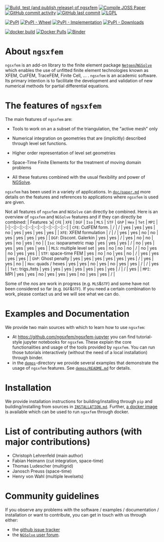 [![Build, test (and publish release) of ngsxfem](https://github.com/ngsxfem/ngsxfem/actions/workflows/build-and-test-ngsxfem.yml/badge.svg)](https://github.com/ngsxfem/ngsxfem/actions/workflows/build-and-test-ngsxfem.yml) [![Compile JOSS Paper](https://github.com/ngsxfem/ngsxfem/actions/workflows/paper-workflow.yml/badge.svg)](https://github.com/ngsxfem/ngsxfem/actions/workflows/paper-workflow.yml) [![GitHub commit activity](https://img.shields.io/github/commit-activity/y/ngsxfem/ngsxfem)](https://github.com/ngsxfem/ngsxfem) 
[![GitHub last commit](https://img.shields.io/github/last-commit/ngsxfem/ngsxfem)](https://github.com/ngsxfem/ngsxfem) 
[![LGPL](https://img.shields.io/github/license/ngsxfem/ngsxfem)](https://github.com/ngsxfem/ngsxfem/blob/release/LICENSE)


[![PyPI](https://img.shields.io/pypi/v/xfem?color=blue&label=latest%20PyPI%20version)](https://pypi.org/project/xfem/)
[![PyPI - Wheel](https://img.shields.io/pypi/wheel/xfem)](https://pypi.org/project/xfem/)
[![PyPI - Implementation](https://img.shields.io/pypi/implementation/xfem)](https://pypi.org/project/xfem/)
[![PyPI - Downloads](https://img.shields.io/pypi/dm/xfem?color=green&label=PyPI%20downloads)](https://pypi.org/project/xfem/)

[![docker build](https://img.shields.io/docker/cloud/build/ngsxfem/ngsxfem)](https://hub.docker.com/repository/docker/ngsxfem/ngsxfem) 
[![Docker Pulls](https://img.shields.io/docker/pulls/ngsxfem/ngsxfem)](https://hub.docker.com/repository/docker/ngsxfem/ngsxfem) 
[![Binder](https://mybinder.org/badge_logo.svg)](https://mybinder.org/v2/gh/ngsxfem/ngsxfem-jupyter/HEAD?filepath=tutorials.ipynb)

# About `ngsxfem`

`ngsxfem` is an add-on library to the finite element package [`Netgen`/`NGSolve`](https://ngsolve.org) which enables the use of unfitted finite element technologies known as XFEM, CutFEM, TraceFEM, Finite Cell, ... . `ngsxfem` is an academic software. Its primary intention is to facilitate the development and validation of new numerical methods for partial differential equations.

# The features of `ngsxfem`

The main features of `ngsxfem` are:

* Tools to work on an a subset of the triangulation, the \"active mesh\" only

* Numerical integration on geometries that are (implicitly) described through level set functions.

* Higher order representation of level set geometries

* Space-Time Finite Elements for the treatment of moving domain problems

* All these features combined with the usual flexibility and power of [NGSolve](https://ngsolve.org).

`ngsxfem` has been used in a variety of applications. In [`doc/paper.md`](doc/paper.md) more details on the features and references to applications where `ngsxfem` is used are given.

Not all features of `ngsxfem` and `NGSolve` can directly be combined. Here is an overview of `ngsxfem` and `NGSolve` features and if they can directly be combined:
| Features ⇲| `CFE` | `XFE` | `DGF` | `Iso` | `MLS` | `STF` | `GhP` | `Hex` | `Tet` | `MPI` |
|-|:-:|:-:|:-:|:-:|:-:|:-:|:-:|:-:|:-:|:-:|
| `CFE`: CutFEM form. | / | / | yes | yes | yes | no | yes | yes | yes | yes |
| `XFE`: XFEM formulation | / | / | yes | yes | no | no | yes | yes | yes | yes |
| `DGF`: Discont. Galerkin  | yes | yes | / | yes | no | no | yes | no | yes | no |
| `Iso`: isoparametric map | yes | yes | yes | / | no | yes | yes | yes | yes | yes |
| `MLS`: multiple level set | yes | no | no | no | / | no | yes | no | yes | yes |
| `STF`: space-time FEM | yes | no | no | yes | no | / | yes | yes | yes | yes |
| `GhP`: Ghost penalty | yes | yes | yes | yes | yes | yes | / | yes | yes | no |
| `Hex`: quads / hexes | yes | yes | no | yes | no | yes | yes | / | / | yes |
| `Tet`: trigs./tets | yes | yes | yes | yes | yes | yes | yes | / | / | yes |
| `MPI`: MPI | yes | yes | no | yes | yes | yes | no | yes | yes | / |

Some of the *no*s are work in progress (e.g. `MLS`&`STF`) and some have not been considered so far (e.g. `DGF`&`STF`). If you need a certain combination to work, please contact us and we will see what we can do. 

# Examples and Documentation

We provide two main sources with which to learn how to use `ngsxfem`:
 * At <https://github.com/ngsxfem/ngsxfem-jupyter> you can find tutorial-style jupyter notebooks for `ngsxfem`. These explain the core functionalities and usage of the tools provided by `ngsxfem`. You can run those tutorials interactively (without the need of a local installation) through binder. 
 * in the [`demos`](./demos)-directory we provide several examples that demonstrate the usage of `ngsxfem` features. See [`demos/README.md`](demos/README.md) for details.

 # Installation
 We provide installation instructions for building/installing through `pip` and building/installing from sources in [`INSTALLATION.md`](INSTALLATION.md). Further, [a docker image](https://hub.docker.com/r/schruste/ngsxfem) is available which can be used to run `ngsxfem` through docker.

# List of contributing authors (with major contributions)

-   Christoph Lehrenfeld (main author)
-   Fabian Heimann (cut integration, space-time)
-   Thomas Ludescher (multigrid)
-   Janosch Preuss (space-time)
-   Henry von Wahl (multiple levelsets)

# Community guidelines
If you observe any problems with the software / examples / documentation / installation or want to contribute, you can get in touch with us through either:
 * the [github issue tracker](https://github.com/ngsxfem/ngsxfem/issues) 
 * the [`NGSolve` user forum](https://ngsolve.org/forum/index).
